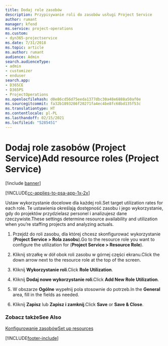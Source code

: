 ```yaml
---
title: Dodaj role zasobów
description: Przypisywanie roli do zasobów usługi Project Service
author: rumant
manager: kfend
ms.service: project-operations
ms.custom:
- dyn365-projectservice
ms.date: 7/31/2018
ms.topic: article
ms.author: rumant
audience: Admin
search.audienceType:
- admin
- customizer
- enduser
search.app:
- D365CE
- D365PS
- ProjectOperations
ms.openlocfilehash: d0e86cd56d75eeda1377dbc30a48e6888a50af0e
ms.sourcegitcommit: fa32b1893286f20271fa4ec4be8fc68bd135f53c
ms.translationtype: HT
ms.contentlocale: pl-PL
ms.lasthandoff: 02/15/2021
ms.locfileid: "5285451"
---
```

# <a name="add-resource-roles-project-service"></a><span data-ttu-id="ac876-103">Dodaj role zasobów (Project Service)</span><span class="sxs-lookup"><span data-stu-id="ac876-103">Add resource roles (Project Service)</span></span>

[!include [banner](../includes/psa-now-project-operations.md)]

[!INCLUDE[cc-applies-to-psa-app-1x-2x](../includes/cc-applies-to-psa-app-1x-2x.md)]

<span data-ttu-id="ac876-104">Ustaw wykorzystanie docelowe dla każdej roli.</span><span class="sxs-lookup"><span data-stu-id="ac876-104">Set target utilization rates for each role.</span></span> <span data-ttu-id="ac876-105">Te ustawienia określają dostępność zasobu i jego wykorzystanie, gdy do projektów przydzielasz personel i analizujesz dane rzeczywiste.</span><span class="sxs-lookup"><span data-stu-id="ac876-105">These settings determine resource availability and utilization when you’re staffing projects and analyzing actuals.</span></span>  
  
1.  <span data-ttu-id="ac876-106">Przejdź do roli zasobu, dla której chcesz skonfigurować wykorzystanie (**Project Service > Rola zasobu**).</span><span class="sxs-lookup"><span data-stu-id="ac876-106">Go to the resource role you want to configure the utilization for (**Project Service > Resource Role**).</span></span>  
  
2.  <span data-ttu-id="ac876-107">Kliknij strzałkę w dół obok roli zasobu w górnej części ekranu.</span><span class="sxs-lookup"><span data-stu-id="ac876-107">Click the down arrow next to the resource role at the top of the screen.</span></span>  
  
3.  <span data-ttu-id="ac876-108">Kliknij **Wykorzystanie roli**.</span><span class="sxs-lookup"><span data-stu-id="ac876-108">Click **Role Utilization**.</span></span>  
  
4.  <span data-ttu-id="ac876-109">Kliknij **Dodaj nowe wykorzystanie roli**.</span><span class="sxs-lookup"><span data-stu-id="ac876-109">Click **Add New Role Utilization**.</span></span>  
  
5.  <span data-ttu-id="ac876-110">W obszarze **Ogólne** wypełnij pola stosownie do potrzeb.</span><span class="sxs-lookup"><span data-stu-id="ac876-110">In the **General** area, fill in the fields as needed.</span></span>  
  
6.  <span data-ttu-id="ac876-111">Kliknij **Zapisz** lub **Zapisz i zamknij**.</span><span class="sxs-lookup"><span data-stu-id="ac876-111">Click **Save** or **Save & Close**.</span></span>  
  
### <a name="see-also"></a><span data-ttu-id="ac876-112">Zobacz także</span><span class="sxs-lookup"><span data-stu-id="ac876-112">See Also</span></span>  
 [<span data-ttu-id="ac876-113">Konfigurowanie zasobów</span><span class="sxs-lookup"><span data-stu-id="ac876-113">Set up resources</span></span>](../psa/set-up-resources.md)


[!INCLUDE[footer-include](../includes/footer-banner.md)]